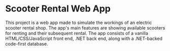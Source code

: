 # Scooter Rental Web App
This project is a web app made to simulate the workings of an electric scooter rental shop. 
The app's main features are showing available scooters for renting and their subsequent rental.
The app consists of a vanilla HTML/CSS/JavaScript front end, .NET back end, along with a .NET-backed code-first database.
